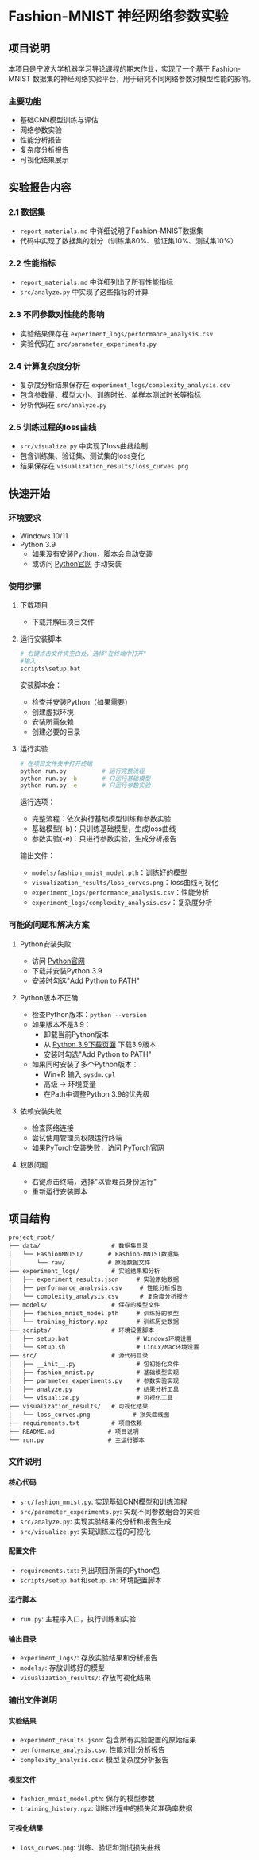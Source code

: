 # Fashion-MNIST 神经网络参数实验

## 项目说明

本项目是宁波大学机器学习导论课程的期末作业，实现了一个基于 Fashion-MNIST 数据集的神经网络实验平台，用于研究不同网络参数对模型性能的影响。

### 主要功能
- 基础CNN模型训练与评估
- 网络参数实验
- 性能分析报告
- 复杂度分析报告
- 可视化结果展示


## 实验报告内容

### 2.1 数据集
-  `report_materials.md` 中详细说明了Fashion-MNIST数据集
-  代码中实现了数据集的划分（训练集80%、验证集10%、测试集10%）

### 2.2 性能指标
-  `report_materials.md` 中详细列出了所有性能指标
-  `src/analyze.py` 中实现了这些指标的计算

### 2.3 不同参数对性能的影响
- 实验结果保存在 `experiment_logs/performance_analysis.csv`
- 实验代码在 `src/parameter_experiments.py`

### 2.4 计算复杂度分析
- 复杂度分析结果保存在 `experiment_logs/complexity_analysis.csv`
- 包含参数量、模型大小、训练时长、单样本测试时长等指标
- 分析代码在 `src/analyze.py`

### 2.5 训练过程的loss曲线
-  `src/visualize.py` 中实现了loss曲线绘制
-  包含训练集、验证集、测试集的loss变化
-  结果保存在 `visualization_results/loss_curves.png`


## 快速开始

### 环境要求
- Windows 10/11
- Python 3.9
  - 如果没有安装Python，脚本会自动安装
  - 或访问 [Python官网](https://www.python.org/downloads/) 手动安装

### 使用步骤

1. 下载项目
   - 下载并解压项目文件

2. 运行安装脚本
   ```bash
   # 右键点击文件夹空白处，选择"在终端中打开"
   #输入
   scripts\setup.bat
   ```
   安装脚本会：
   - 检查并安装Python（如果需要）
   - 创建虚拟环境
   - 安装所需依赖
   - 创建必要的目录

3. 运行实验
   ```bash
   # 在项目文件夹中打开终端
   python run.py          # 运行完整流程
   python run.py -b       # 只运行基础模型
   python run.py -e       # 只运行参数实验
   ```
   
   运行选项：
   - 完整流程：依次执行基础模型训练和参数实验
   - 基础模型(-b)：只训练基础模型，生成loss曲线
   - 参数实验(-e)：只进行参数实验，生成分析报告

   输出文件：
   - `models/fashion_mnist_model.pth`：训练好的模型
   - `visualization_results/loss_curves.png`：loss曲线可视化
   - `experiment_logs/performance_analysis.csv`：性能分析
   - `experiment_logs/complexity_analysis.csv`：复杂度分析

### 可能的问题和解决方案

1. Python安装失败
   - 访问 [Python官网](https://www.python.org/downloads/)
   - 下载并安装Python 3.9
   - 安装时勾选"Add Python to PATH"

2. Python版本不正确
   - 检查Python版本：`python --version`
   - 如果版本不是3.9：
     - 卸载当前Python版本
     - 从 [Python 3.9下载页面](https://www.python.org/downloads/release/python-3913/) 下载3.9版本
     - 安装时勾选"Add Python to PATH"
   - 如果同时安装了多个Python版本：
     - Win+R 输入 `sysdm.cpl`
     - 高级 -> 环境变量
     - 在Path中调整Python 3.9的优先级

3. 依赖安装失败
   - 检查网络连接
   - 尝试使用管理员权限运行终端
   - 如果PyTorch安装失败，访问 [PyTorch官网](https://pytorch.org/get-started/locally/)

4. 权限问题
   - 右键点击终端，选择"以管理员身份运行"
   - 重新运行安装脚本

## 项目结构

```
project_root/
├── data/                    # 数据集目录
│   └── FashionMNIST/       # Fashion-MNIST数据集
│       └── raw/            # 原始数据文件
├── experiment_logs/         # 实验结果和分析
│   ├── experiment_results.json     # 实验原始数据
│   ├── performance_analysis.csv     # 性能分析报告
│   └── complexity_analysis.csv      # 复杂度分析报告
├── models/                  # 保存的模型文件
│   ├── fashion_mnist_model.pth     # 训练好的模型
│   └── training_history.npz        # 训练历史数据
├── scripts/                 # 环境设置脚本
│   ├── setup.bat                   # Windows环境设置
│   └── setup.sh                    # Linux/Mac环境设置
├── src/                     # 源代码目录
│   ├── __init__.py                 # 包初始化文件
│   ├── fashion_mnist.py            # 基础模型实现
│   ├── parameter_experiments.py    # 参数实验实现
│   ├── analyze.py                  # 结果分析工具
│   └── visualize.py                # 可视化工具
├── visualization_results/   # 可视化结果
│   └── loss_curves.png            # 损失曲线图
├── requirements.txt         # 项目依赖
├── README.md               # 项目说明
└── run.py                  # 主运行脚本
```

### 文件说明

#### 核心代码
- `src/fashion_mnist.py`: 实现基础CNN模型和训练流程
- `src/parameter_experiments.py`: 实现不同参数组合的实验
- `src/analyze.py`: 实现实验结果的分析和报告生成
- `src/visualize.py`: 实现训练过程的可视化

#### 配置文件
- `requirements.txt`: 列出项目所需的Python包
- `scripts/setup.bat`和`setup.sh`: 环境配置脚本

#### 运行脚本
- `run.py`: 主程序入口，执行训练和实验

#### 输出目录
- `experiment_logs/`: 存放实验结果和分析报告
- `models/`: 存放训练好的模型
- `visualization_results/`: 存放可视化结果

### 输出文件说明

#### 实验结果
- `experiment_results.json`: 包含所有实验配置的原始结果
- `performance_analysis.csv`: 性能对比分析报告
- `complexity_analysis.csv`: 模型复杂度分析报告

#### 模型文件
- `fashion_mnist_model.pth`: 保存的模型参数
- `training_history.npz`: 训练过程中的损失和准确率数据

#### 可视化结果
- `loss_curves.png`: 训练、验证和测试损失曲线


